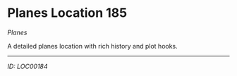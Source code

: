 # Planes Location 185

*Planes*

A detailed planes location with rich history and plot hooks.

---
*ID: LOC00184*